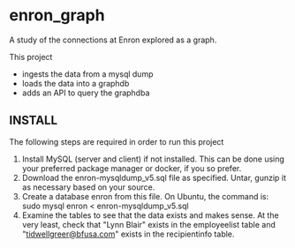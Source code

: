 # enron_graph
A study of the connections at Enron explored as a graph.

This project

- ingests the data from a mysql dump
- loads the data into a graphdb
- adds an API to query the graphdba


INSTALL
-------

The following steps are required in order to run this project

1. Install MySQL (server and client) if not installed. This can be done using your preferred package manager or docker, if you so prefer.
2. Download the enron-mysqldump_v5.sql file as specified. Untar, gunzip it as necessary based on your source.
3. Create a database enron from this file. On Ubuntu, the command is: sudo mysql enron < enron-mysqldump_v5.sql
4. Examine the tables to see that the data exists and makes sense. At the very least, check that "Lynn Blair" exists in the employeelist table and "tidwellgreer@bfusa.com" exists in the recipientinfo table.
